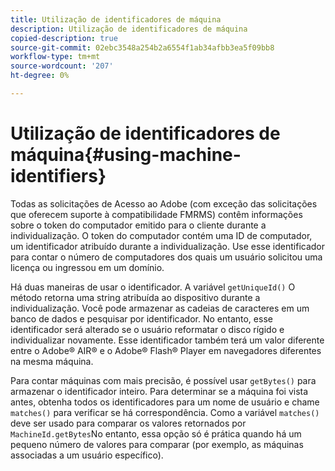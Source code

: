 ```yaml
---
title: Utilização de identificadores de máquina
description: Utilização de identificadores de máquina
copied-description: true
source-git-commit: 02ebc3548a254b2a6554f1ab34afbb3ea5f09bb8
workflow-type: tm+mt
source-wordcount: '207'
ht-degree: 0%

---
```


# Utilização de identificadores de máquina{#using-machine-identifiers}

Todas as solicitações de Acesso ao Adobe (com exceção das solicitações que oferecem suporte à compatibilidade FMRMS) contêm informações sobre o token do computador emitido para o cliente durante a individualização. O token do computador contém uma ID de computador, um identificador atribuído durante a individualização. Use esse identificador para contar o número de computadores dos quais um usuário solicitou uma licença ou ingressou em um domínio.

Há duas maneiras de usar o identificador. A variável `getUniqueId()` O método retorna uma string atribuída ao dispositivo durante a individualização. Você pode armazenar as cadeias de caracteres em um banco de dados e pesquisar por identificador. No entanto, esse identificador será alterado se o usuário reformatar o disco rígido e individualizar novamente. Esse identificador também terá um valor diferente entre o Adobe® AIR® e o Adobe® Flash® Player em navegadores diferentes na mesma máquina.

Para contar máquinas com mais precisão, é possível usar `getBytes()` para armazenar o identificador inteiro. Para determinar se a máquina foi vista antes, obtenha todos os identificadores para um nome de usuário e chame `matches()` para verificar se há correspondência. Como a variável `matches()` deve ser usado para comparar os valores retornados por `MachineId.getBytes`No entanto, essa opção só é prática quando há um pequeno número de valores para comparar (por exemplo, as máquinas associadas a um usuário específico).
